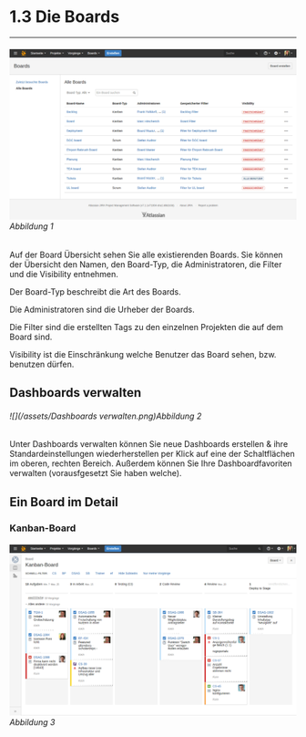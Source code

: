 # 1.3 Die Boards

---

###### ![](/assets/Boards.png)_Abbildung 1_

Auf der Board Übersicht sehen Sie alle existierenden Boards. Sie können der Übersicht den Namen, den Board-Typ, die Administratoren, die Filter und die Visibility entnehmen.

Der Board-Typ beschreibt die Art des Boards.

Die Administratoren sind die Urheber der Boards.

Die Filter sind die erstellten Tags zu den einzelnen Projekten die auf dem Board sind.

Visibility ist die Einschränkung welche Benutzer das Board sehen, bzw. benutzen dürfen.

## Dashboards verwalten

###### ![](/assets/Dashboards verwalten.png)_Abbildung 2_

Unter Dashboards verwalten können Sie neue Dashboards erstellen & ihre Standardeinstellungen wiederherstellen per Klick auf eine der Schaltflächen im oberen, rechten Bereich. Außerdem können Sie Ihre Dashboardfavoriten verwalten \(vorausfgesetzt Sie haben welche\).

## Ein Board im Detail

### Kanban-Board

###### ![](/assets/Kanban-Board.png)_Abbildung 3_



